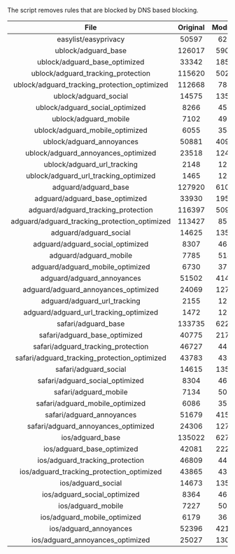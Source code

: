 The script removes rules that are blocked by DNS based blocking.


| File | Original | Modified |
|:----:|:-----:|:-----:|
| easylist/easyprivacy | 50597 | 6267 |
| ublock/adguard_base | 126017 | 59050 |
| ublock/adguard_base_optimized | 33342 | 18510 |
| ublock/adguard_tracking_protection | 115620 | 50256 |
| ublock/adguard_tracking_protection_optimized | 112668 | 7843 |
| ublock/adguard_social | 14575 | 13509 |
| ublock/adguard_social_optimized | 8266 | 4593 |
| ublock/adguard_mobile | 7102 | 4970 |
| ublock/adguard_mobile_optimized | 6055 | 3543 |
| ublock/adguard_annoyances | 50881 | 40915 |
| ublock/adguard_annoyances_optimized | 23518 | 12408 |
| ublock/adguard_url_tracking | 2148 | 1281 |
| ublock/adguard_url_tracking_optimized | 1465 | 1278 |
| adguard/adguard_base | 127920 | 61023 |
| adguard/adguard_base_optimized | 33930 | 19526 |
| adguard/adguard_tracking_protection | 116397 | 50976 |
| adguard/adguard_tracking_protection_optimized | 113427 | 8550 |
| adguard/adguard_social | 14625 | 13566 |
| adguard/adguard_social_optimized | 8307 | 4636 |
| adguard/adguard_mobile | 7785 | 5148 |
| adguard/adguard_mobile_optimized | 6730 | 3714 |
| adguard/adguard_annoyances | 51502 | 41474 |
| adguard/adguard_annoyances_optimized | 24069 | 12708 |
| adguard/adguard_url_tracking | 2155 | 1288 |
| adguard/adguard_url_tracking_optimized | 1472 | 1285 |
| safari/adguard_base | 133735 | 62293 |
| safari/adguard_base_optimized | 40775 | 21768 |
| safari/adguard_tracking_protection | 46727 | 4452 |
| safari/adguard_tracking_protection_optimized | 43783 | 4309 |
| safari/adguard_social | 14615 | 13550 |
| safari/adguard_social_optimized | 8304 | 4623 |
| safari/adguard_mobile | 7134 | 5009 |
| safari/adguard_mobile_optimized | 6086 | 3576 |
| safari/adguard_annoyances | 51679 | 41576 |
| safari/adguard_annoyances_optimized | 24306 | 12787 |
| ios/adguard_base | 135022 | 62798 |
| ios/adguard_base_optimized | 42081 | 22272 |
| ios/adguard_tracking_protection | 46809 | 4459 |
| ios/adguard_tracking_protection_optimized | 43865 | 4316 |
| ios/adguard_social | 14673 | 13582 |
| ios/adguard_social_optimized | 8364 | 4637 |
| ios/adguard_mobile | 7227 | 5050 |
| ios/adguard_mobile_optimized | 6179 | 3614 |
| ios/adguard_annoyances | 52396 | 42185 |
| ios/adguard_annoyances_optimized | 25027 | 13087 |